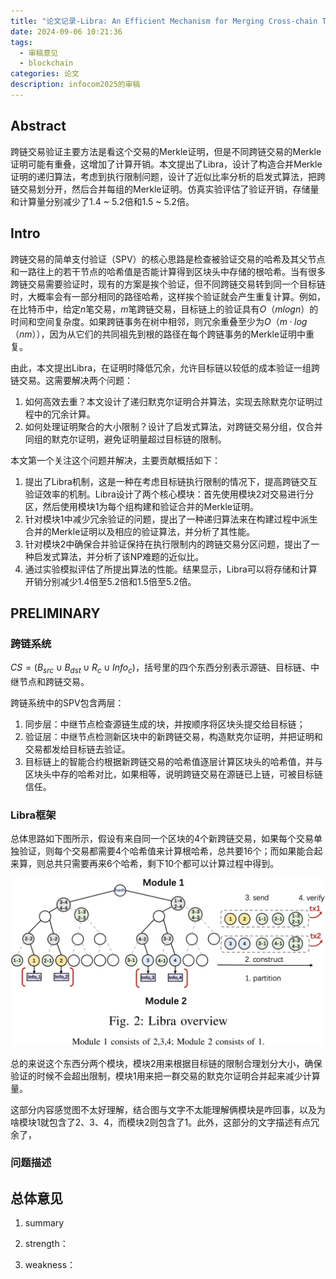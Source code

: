 ```yaml
---
title: "论文记录-Libra: An Efficient Mechanism for Merging Cross-chain Transactions Verification"
date: 2024-09-06 10:21:36
tags:
  - 审稿意见
  - blockchain
categories: 论文
description: infocom2025的审稿
---
```

## Abstract
跨链交易验证主要方法是看这个交易的Merkle证明，但是不同跨链交易的Merkle证明可能有重叠，这增加了计算开销。本文提出了Libra，设计了构造合并Merkle证明的递归算法，考虑到执行限制问题，设计了近似比率分析的启发式算法，把跨链交易划分开，然后合并每组的Merkle证明。仿真实验评估了验证开销，存储量和计算量分别减少了1.4 ~ 5.2倍和1.5 ~ 5.2倍。

 ## Intro
跨链交易的简单支付验证（SPV）的核心思路是检查被验证交易的哈希及其父节点和一路往上的若干节点的哈希值是否能计算得到区块头中存储的根哈希。当有很多跨链交易需要验证时，现有的方案是挨个验证，但不同跨链交易转到同一个目标链时，大概率会有一部分相同的路径哈希，这样挨个验证就会产生重复计算。例如，在比特币中，给定$n$笔交易，$m$笔跨链交易，目标链上的验证具有$O（mlog n）$的时间和空间复杂度。如果跨链事务在树中相邻，则冗余重叠至少为$O（m · log（n m））$，因为从它们的共同祖先到根的路径在每个跨链事务的Merkle证明中重复。

由此，本文提出Libra，在证明时降低冗余，允许目标链以较低的成本验证一组跨链交易。这需要解决两个问题：
1. 如何高效去重？本文设计了递归默克尔证明合并算法，实现去除默克尔证明过程中的冗余计算。
2. 如何处理证明聚合的大小限制？设计了启发式算法，对跨链交易分组，仅合并同组的默克尔证明，避免证明量超过目标链的限制。

本文第一个关注这个问题并解决，主要贡献概括如下：
1. 提出了Libra机制，这是一种在考虑目标链执行限制的情况下，提高跨链交互验证效率的机制。Libra设计了两个核心模块：首先使用模块2对交易进行分区，然后使用模块1为每个组构建和验证合并的Merkle证明。 
2. 针对模块1中减少冗余验证的问题，提出了一种递归算法来在构建过程中派生合并的Merkle证明以及相应的验证算法，并分析了其性能。 
3. 针对模块2中确保合并验证保持在执行限制内的跨链交易分区问题，提出了一种启发式算法，并分析了该NP难题的近似比。 
4. 通过实验模拟评估了所提出算法的性能。结果显示，Libra可以将存储和计算开销分别减少1.4倍至5.2倍和1.5倍至5.2倍。

## PRELIMINARY
### 跨链系统
$CS = (B_{src}\cup B_{dst} \cup R_c \cup Info_c)$，括号里的四个东西分别表示源链、目标链、中继节点和跨链交易。

跨链系统中的SPV包含两层：
1. 同步层：中继节点检查源链生成的块，并按顺序将区块头提交给目标链；
2. 验证层：中继节点检测新区块中的新跨链交易，构造默克尔证明，并把证明和交易都发给目标链去验证。
3. 目标链上的智能合约根据新跨链交易的哈希值逐层计算区块头的哈希值，并与区块头中存的哈希对比，如果相等，说明跨链交易在源链已上链，可被目标链信任。

### Libra框架
总体思路如下图所示，假设有来自同一个区块的4个新跨链交易，如果每个交易单独验证，则每个交易都需要4个哈希值来计算根哈希，总共要16个；而如果能合起来算，则总共只需要再来6个哈希，剩下10个都可以计算过程中得到。

![libra-overview](https://github.com/kunlii/image/blob/master/libra-1.png?raw=true)

总的来说这个东西分两个模块，模块2用来根据目标链的限制合理划分大小，确保验证的时候不会超出限制，模块1用来把一群交易的默克尔证明合并起来减少计算量。

这部分内容感觉图不太好理解，结合图与文字不太能理解俩模块是咋回事，以及为啥模块1就包含了2、3、4，而模块2则包含了1。此外，这部分的文字描述有点冗余了，

### 问题描述


## 总体意见
1. summary

2. strength：

3. weakness：